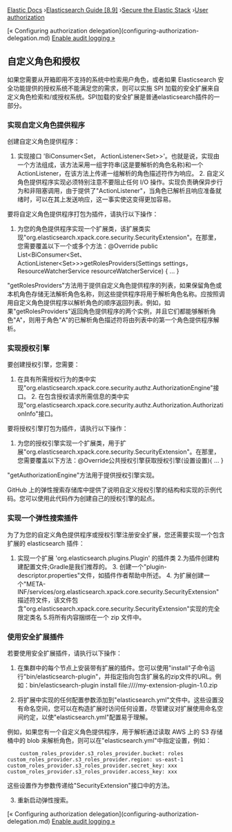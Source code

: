

[Elastic Docs](/guide/) ›[Elasticsearch Guide [8.9]](index.md) ›[Secure the
Elastic Stack](secure-cluster.md) ›[User authorization](authorization.md)

[« Configuring authorization delegation](configuring-authorization-
delegation.md) [Enable audit logging »](enable-audit-logging.md)

## 自定义角色和授权

如果您需要从开箱即用不支持的系统中检索用户角色，或者如果 Elasticsearch 安全功能提供的授权系统不能满足您的需求，则可以实施 SPI 加载的安全扩展来自定义角色检索和/或授权系统。SPI加载的安全扩展是普通elasticsearch插件的一部分。

### 实现自定义角色提供程序

创建自定义角色提供程序：

1. 实现接口 'BiConsumer<Set<String>， ActionListener<Set<RoleDescriptor>>>'。也就是说，实现由一个方法组成，该方法采用一组字符串(这是要解析的角色名称)和一个 ActionListener，在该方法上传递一组解析的角色描述符作为响应。  2. 自定义角色提供程序实现必须特别注意不要阻止任何 I/O 操作。实现负责确保异步行为和非阻塞调用，由于提供了"ActionListener"，当角色已解析且响应准备就绪时，可以在其上发送响应，这一事实使这变得更加容易。

要将自定义角色提供程序打包为插件，请执行以下操作：

1. 为您的角色提供程序实现一个扩展类，该扩展类实现"org.elasticsearch.xpack.core.security.SecurityExtension"。在那里，您需要覆盖以下一个或多个方法：@Override public List<BiConsumer<Set<String>、ActionListener<Set<RoleDescriptor>>>>getRolesProviders(Settings settings， ResourceWatcherService resourceWatcherService) { ... }

"getRolesProviders"方法用于提供自定义角色提供程序的列表，如果保留角色或本机角色存储无法解析角色名称，则这些提供程序将用于解析角色名称。应按照调用自定义角色提供程序以解析角色的顺序返回列表。例如，如果"getRolesProviders"返回角色提供程序的两个实例，并且它们都能够解析角色"A"，则用于角色"A"的已解析角色描述符将由列表中的第一个角色提供程序解析。

### 实现授权引擎

要创建授权引擎，您需要：

1. 在具有所需授权行为的类中实现"org.elasticsearch.xpack.core.security.authz.AuthorizationEngine"接口。  2. 在包含授权请求所需信息的类中实现"org.elasticsearch.xpack.core.security.authz.Authorization.AuthorizationInfo"接口。

要将授权引擎打包为插件，请执行以下操作：

1. 为您的授权引擎实现一个扩展类，用于扩展"org.elasticsearch.xpack.core.security.SecurityExtension"。在那里，您需要覆盖以下方法：@Override公共授权引擎获取授权引擎(设置设置){ ... }

"getAuthorizationEngine"方法用于提供授权引擎实现。

GitHub 上的弹性搜索存储库中提供了说明自定义授权引擎的结构和实现的示例代码。您可以使用此代码作为创建自己的授权引擎的起点。

### 实现一个弹性搜索插件

为了为您的自定义角色提供程序或授权引擎注册安全扩展，您还需要实现一个包含扩展的 elasticsearch 插件：

1. 实现一个扩展 'org.elasticsearch.plugins.Plugin' 的插件类 2.为插件创建构建配置文件;Gradle是我们推荐的。  3. 创建一个"plugin-descriptor.properties"文件，如插件作者帮助中所述。  4. 为扩展创建一个"META-INF/services/org.elasticsearch.xpack.core.security.SecurityExtension"描述符文件，该文件包含"org.elasticsearch.xpack.core.security.SecurityExtension"实现的完全限定类名 5.将所有内容捆绑在一个 zip 文件中。

### 使用安全扩展插件

若要使用安全扩展插件，请执行以下操作：

1. 在集群中的每个节点上安装带有扩展的插件。您可以使用"install"子命令运行"bin/elasticsearch-plugin"，并指定指向包含扩展名的zip文件的URL。例如：bin/elasticsearch-plugin install file:///<path>/my-extension-plugin-1.0.zip

2. 将扩展中实现的任何配置参数添加到"elasticsearch.yml"文件中。这些设置没有命名空间，您可以在构造扩展时访问任何设置，尽管建议对扩展使用命名空间约定，以使"elasticsearch.yml"配置易于理解。

例如，如果您有一个自定义角色提供程序，用于解析通过读取 AWS 上的 S3 存储桶中的 blob 来解析角色，则可以在"elasticsearch.yml"中指定设置，例如：

    
        custom_roles_provider.s3_roles_provider.bucket: roles
    custom_roles_provider.s3_roles_provider.region: us-east-1
    custom_roles_provider.s3_roles_provider.secret_key: xxx
    custom_roles_provider.s3_roles_provider.access_key: xxx

这些设置作为参数传递给"SecurityExtension"接口中的方法。

3. 重新启动弹性搜索。

[« Configuring authorization delegation](configuring-authorization-
delegation.md) [Enable audit logging »](enable-audit-logging.md)
